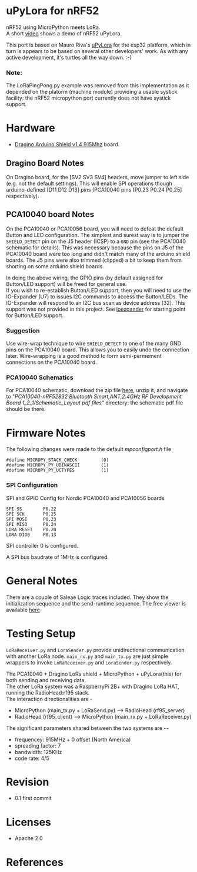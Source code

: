 # uPyLora for nRF52
nRF52 using MicroPython meets LoRa.  
A short [video](https://www.youtube.com/watch?v=H9I10m0vipk) shows a demo of nRF52 uPyLora.

This port is based on Mauro Riva's [uPyLora](https://github.com/lemariva/uPyLora) for the esp32 platform, which in turn is appears to be based on several other developers' work. As with any active development, it's turtles all the way down. :-) 

### Note:
The LoRaPingPong.py example was removed from this implementation as it depended on the platorm (machine module) providing a usable systick facility: the nRF52 micropython port currently does not have systick support.

# Hardware
* [Dragino Arduino Shield v1.4 915Mhz](http://www.dragino.com/products/module/item/102-lora-shield.html) board.

## Dragino Board Notes ## 
On Dragino board, for the [SV2 SV3 SV4] headers, move jumper to left side (e.g. not the default settings).
This will enable SPI operations though arduino-defined [D11 D12 D13] pins (PCA10040 pins [P0.23 P0.24 P0.25] respectively).  

## PCA10040 board Notes ##
On the PCA10040 or PCA10056 board, you will need to defeat the default Button and LED configuration. The simplest and surest way is to jumper the `SHIELD_DETECT` pin on the J5 header (ICSP) to a `GND` pin (see the PCA10040 schematic for details). This was necessary because the pins on J5 of the PCA10040 board were too long and didn't match many of the arduino shield boards. The J5 pins were also trimmed (clipped) a bit to keep them from shorting on some arduino shield boards.  

In doing the above wiring, the GPIO pins (by default assigned for Button/LED support) will be freed for general use.  
If you wish to re-establish Button/LED support, then you will need to use the IO-Expander (U7) to issues I2C commands to access the Button/LEDs.  The IO-Expander will respond to an I2C bus scan as device address [32]. This support was not provided in this project.  See  [ioexpander](https://github.com/foldedtoad/more_py_please/tree/master/ioexpander) for starting point for Button/LED support.

### Suggestion ###   
Use wire-wrap technique to wire `SHIELD_DETECT` to one of the many GND pins on the PCA10040 board. This allows you to easily undo the connection later. Wire-wrapping is a good method to form semi-permement connections on the PCA10040 board.

### PCA10040 Schematics ###
For PCA10040 schematic, download the zip file [here](https://www.nordicsemi.com/Software-and-Tools/Development-Kits/nRF52-DK/Download#infotab), unzip it, and navigate to "*PCA10040-nRF52832 Bluetooth Smart,ANT,2.4GHz RF Development Board 1_2_1/Schematic_Layout pdf files*" directory: the schematic pdf file should be there.

# Firmware Notes #
The following changes were made to the default *mpconfigport.h* file
```
#define MICROPY_STACK_CHECK         (0)
#define MICROPY_PY_UBINASCII        (1)
#define MICROPY_PY_UCTYPES          (1)
```
    
### SPI Configuration ###
SPI and GPIO Config for Nordic PCA10040 and PCA10056 boards
```
SPI SS        P0.22
SPI SCK       P0.25
SPI MOSI      P0.23
SPI MISO      P0.24
LORA RESET    P0.20
LORA DIO0     P0.13
```

SPI controller 0 is configured. 

A SPI bus baudrate of 1MHz is configured.

# General Notes #
There are a couple of Saleae Logic traces included. They show the initialization sequence and the send-runtime sequence. The free viewer is available [here](https://www.saleae.com/downloads) 

# Testing Setup
`LoRaReceiver.py` and `LoraSender.py` provide unidirectional communication with another LoRa node. `main_rx.py` and `main_tx.py` are just simple wrappers to invoke `LoRaReceiver.py` and `LoraSender.py` respectively.

The PCA10040 + Dragino LoRa shield + MicroPython + uPyLora(this) for both sending and receiving data.  
The other LoRa system was a RaspberryPi 2B+ with Dragino LoRa HAT, running the RadioHead:rf95 stack.  
The interaction directionalities are -
* MicroPython (main_tx.py + LoRaSend.py) --> RadioHead (rf95_server)
* RadioHead (rf95_client) --> MicroPython (main_rx.py + LoRaReceiver.py)

The significant parameters shared between the two systems are --
* frequencey: 915MHz + 0 offset  (North America)
* spreading factor: 7
* bandwidth: 125KHz
* code rate: 4/5

# Revision
* 0.1 first commit

# Licenses
* Apache 2.0

# References 
